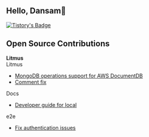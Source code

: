 ## Hello, Dansam👋
[![Tistory's Badge](https://github-readme-tistory-card.vercel.app/api/badge?name=Tistory)](https://dduddududu.tistory.com/)

## Open Source Contributions

**Litmus**  
Litmus
- [MongoDB operations support for AWS DocumentDB](https://github.com/litmuschaos/litmus/pull/4812)
- [Comment fix](https://github.com/litmuschaos/litmus/pull/4866)

Docs
- [Developer guide for local](https://github.com/litmuschaos/litmus-docs/pull/282)

e2e
- [Fix authentication issues](https://github.com/litmuschaos/litmus-e2e/pull/411)
